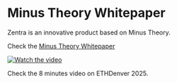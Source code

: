 # Minus Theory Whitepaper

Zentra is an innovative product based on Minus Theory.

Check the [Minus Theory Whitepaper](minus_theory.pdf)


[![Watch the video](https://img.youtube.com/vi/jGtIvDYoHCs/hqdefault.jpg)](https://www.youtube.com/watch?v=jGtIvDYoHCs&list=PLXleWZibRrzrU4gxCwi3i_TElcOCdtEL1&index=20)

Check the 8 minutes video on ETHDenver 2025.
